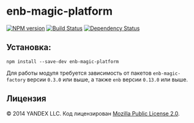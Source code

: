enb-magic-platform
==================

[![NPM version](http://img.shields.io/npm/v/enb-magic-platform.svg?style=flat)](http://www.npmjs.org/package/enb-magic-platform) [![Build Status](http://img.shields.io/travis/enb/enb-magic-platform/master.svg?style=flat)](https://travis-ci.org/enb/enb-magic-platform) [![Dependency Status](http://img.shields.io/david/enb/enb-magic-platform.svg?style=flat)](https://david-dm.org/enb/enb-magic-platform)


Установка:
----------

```
npm install --save-dev enb-magic-platform
```

Для работы модуля требуется зависимость от пакетов `enb-magic-factory` версии `0.3.0` или выше, а также `enb` версии `0.13.0` или выше.

Лицензия
--------

© 2014 YANDEX LLC. Код лицензирован [Mozilla Public License 2.0](LICENSE.txt).
